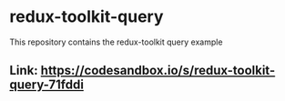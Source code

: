 # redux-toolkit-query

This repository contains the redux-toolkit query example
## Link: https://codesandbox.io/s/redux-toolkit-query-71fddi
